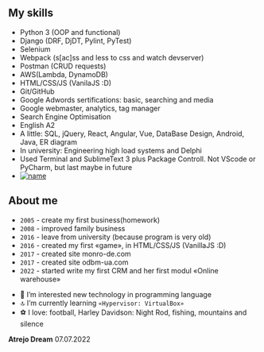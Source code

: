## My skills
* Python 3 (OOP and functional)
* Django (DRF, DjDT, Pylint, PyTest)
* Selenium
* Webpack (s[ac]ss and less to css and watch devserver)
* Postman (CRUD requests)
* AWS(Lambda, DynamoDB)
* HTML/CSS/JS (VanilaJS :D)
* Git/GitHub
* Google Adwords sertifications: basic, searching and media
* Google webmaster, analytics, tag manager
* Search Engine Optimisation
* English A2
* A little: SQL, jQuery, React, Angular, Vue, DataBase Design, Android, Java, 
  ER diagram
* In university: Engineering high load systems and Delphi
* Used Terminal and SublimeText 3 plus Package Controll. Not VScode or PyCharm, but last maybe in future
* [![name](https://www.codewars.com/users/AlexandrPetrikov/badges/small)](https://www.codewars.com/users/AlexandrPetrikov)


## About me
* ``2005`` - create my first business(homework)
* ``2008`` - improved family business
* ``2016`` - leave from university (because program is very old)
* ``2016`` - created my first «game», in HTML/CSS/JS (VanillaJS :D)
* ``2017`` - created site monro-de.com
* ``2017`` - created site odbm-ua.com
* ``2022`` - started write my first CRM and her first modul «Online warehouse»

- 👀 I’m interested new technology in programming language
- 🔝 I’m currently learning ``«Hypervisor: VirtualBox»``
- ⚽️ I love: football, Harley Davidson: Night Rod, fishing, mountains and silence

**Atrejo Dream** 07.07.2022
